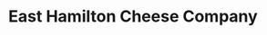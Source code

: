 ---
title: "East Hamilton Cheese Company"
url: /hamilton/east-hamilton-cheese-company/
shop: cheese
---